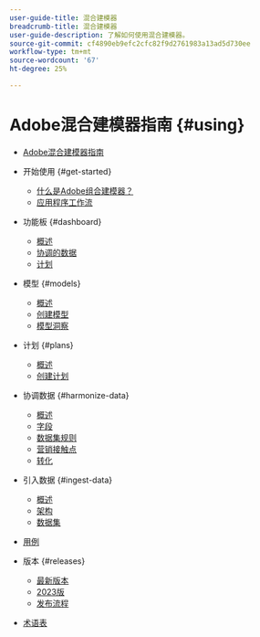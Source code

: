 ```yaml
---
user-guide-title: 混合建模器
breadcrumb-title: 混合建模器
user-guide-description: 了解如何使用混合建模器。
source-git-commit: cf4890eb9efc2cfc82f9d2761983a13ad5d730ee
workflow-type: tm+mt
source-wordcount: '67'
ht-degree: 25%

---
```



# Adobe混合建模器指南 {#using}

+ [Adobe混合建模器指南](overview.md)

+ 开始使用 {#get-started}
   + [什么是Adobe组合建模器？](get-started/about.md)
   + [应用程序工作流](get-started/workflow.md)

+ 功能板 {#dashboard}
   + [概述](dashboard/overview.md)
   + [协调的数据](dashboard/harmonized-data.md)
   + [计划](dashboard/plans.md)

+ 模型 {#models}
   + [概述](models/overview.md)
   + [创建模型](models/create.md)
   + [模型洞察](models/insights.md)

+ 计划 {#plans}
   + [概述](plans/overview.md)
   + [创建计划](plans/create.md)

+ 协调数据 {#harmonize-data}
   + [概述](harmonize-data/overview.md)
   + [字段](harmonize-data/fields.md)
   + [数据集规则](harmonize-data/dataset-rules.md)
   + [营销接触点](harmonize-data/marketing-touchpoints.md)
   + [转化](harmonize-data/conversions.md)

+ 引入数据 {#ingest-data}
   + [概述](ingest-data/overview.md)
   + [架构](ingest-data/schemas.md)
   + [数据集](ingest-data/datasets.md)

+ [用例](use-cases.md)

+ 版本 {#releases}
   + [最新版本](releases/latest.md)
   + [2023版](releases/2023.md)
   + [发布流程](releases/releases.md)

+ [术语表](glossary.md)


<!-- Admin integration with AEP not part of first release

+ Administration {#administration}
  + [Overview](administration/overview.md)
  + [Policies](administration/policies.md)
  + [Audits](administration/audits.md)
  
-->
